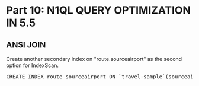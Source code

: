 # Part 10: N1QL QUERY OPTIMIZATION IN 5.5

## ANSI JOIN

Create another secondary index on "route.sourceairport" as the second option for IndexScan.
<br>

<pre id="example">
CREATE INDEX route_sourceairport ON `travel-sample`(sourceairport) WHERE type = "route"
</pre>

